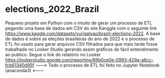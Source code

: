 # elections_2022_Brazil

Pequeno projeto em Python com o intuito de gerar um processo de ETL pegando
uma base de dados em CSV do site Kanggle com o seguinte link 
https://www.kaggle.com/datasets/yurigalvao/brazil-elections-2022.
A base de dados é sobre as eleções brasileiras do ano de 2022 e 
o processo de ETL foi usado para gerar arquivos CSV filtrados para que mais 
tarde fosse trabalhado no Looker Studio gerando assim gráficos de fácil 
entendimento ao publico. Segue o link do relatório no Looker
https://lookerstudio.google.com/reporting/69b0ce0e-0993-429a-a6cc-fcb61340d95f
    ---> Todo o processo de ETL foi feito no Jupyter Notebook (anaconda3) <---
